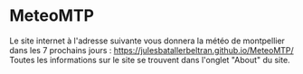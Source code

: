 # MeteoMTP
Le site internet à l'adresse suivante vous donnera la météo de montpellier dans les 7 prochains jours : https://julesbatallerbeltran.github.io/MeteoMTP/
Toutes les informations sur le site se trouvent dans l'onglet "About" du site.